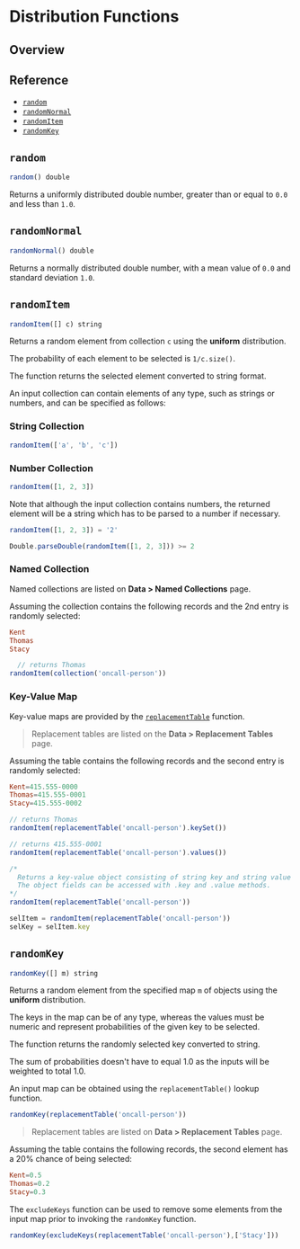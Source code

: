 # Distribution Functions

## Overview

## Reference

* [`random`](#random)
* [`randomNormal`](#randomnormal)
* [`randomItem`](#randomitem)
* [`randomKey`](#randomkey)

## `random`

```javascript
random() double
```

Returns a uniformly distributed double number, greater than or equal to `0.0` and less than `1.0`.

## `randomNormal`

```javascript
randomNormal() double
```

Returns a normally distributed double number, with a mean value of `0.0` and standard deviation `1.0`.

## `randomItem`

```javascript
randomItem([] c) string
```

Returns a random element from collection `c` using the **uniform** distribution.

The probability of each element to be selected is `1/c.size()`.

The function returns the selected element converted to string format.

An input collection can contain elements of any type, such as strings or numbers, and can be specified as follows:

### String Collection

```javascript
randomItem(['a', 'b', 'c'])
```

### Number Collection

```javascript
randomItem([1, 2, 3])
```

Note that although the input collection contains numbers, the returned element will be a string which has to be parsed to a number if necessary.

```javascript
randomItem([1, 2, 3]) = '2'
```

```javascript
Double.parseDouble(randomItem([1, 2, 3])) >= 2
```

### Named Collection

Named collections are listed on **Data > Named Collections** page.

Assuming the collection contains the following records and the 2nd entry is randomly selected:

```elm
Kent
Thomas
Stacy
```

```javascript
  // returns Thomas
randomItem(collection('oncall-person'))
```

### Key-Value Map

Key-value maps are provided by the [`replacementTable`](functions-lookup.md#replacementtable) function.

> Replacement tables are listed on the **Data > Replacement Tables** page.

Assuming the table contains the following records and the second entry is randomly selected:

```elm
Kent=415.555-0000
Thomas=415.555-0001
Stacy=415.555-0002
```

```javascript
// returns Thomas
randomItem(replacementTable('oncall-person').keySet())
```

```javascript
// returns 415.555-0001
randomItem(replacementTable('oncall-person').values())
```

```javascript
/*
  Returns a key-value object consisting of string key and string value
  The object fields can be accessed with .key and .value methods.
*/
randomItem(replacementTable('oncall-person'))
```

```javascript
selItem = randomItem(replacementTable('oncall-person'))
selKey = selItem.key
```

## `randomKey`

```javascript
randomKey([] m) string
```

Returns a random element from the specified map `m` of objects using the **uniform** distribution.

The keys in the map can be of any type, whereas the values must be numeric and represent probabilities of the given key to be selected.

The function returns the randomly selected key converted to string.

The sum of probabilities doesn't have to equal 1.0 as the inputs will be weighted to total 1.0.

An input map can be obtained using the `replacementTable()` lookup function.

```javascript
randomKey(replacementTable('oncall-person'))
```

> Replacement tables are listed on **Data > Replacement Tables** page.

Assuming the table contains the following records, the second element has a 20% chance of being selected:

```elm
Kent=0.5
Thomas=0.2
Stacy=0.3
```

The `excludeKeys` function can be used to remove some elements from the input map prior to invoking the `randomKey` function.

```javascript
randomKey(excludeKeys(replacementTable('oncall-person'),['Stacy']))
```
